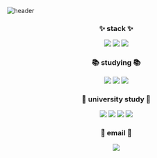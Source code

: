 ![header](https://capsule-render.vercel.app/api?type=Waving&color=auto&height=300&section=header&text=yun%20seo's%20github&fontSize=90&)

<h3 align="center">✨ stack ✨</h3>
<p align="center">
 <img src="https://img.shields.io/badge/Python-3776AB?style=flat-square&logo=Python&logoColor=white "/></a>
 <img src="https://img.shields.io/badge/Tableau-E97627?style=flat-square&logo=Tableau&logoColor=white "/></a>
 <img src="https://img.shields.io/badge/R-276DC3?style=flat-square&logo=R&logoColor=white "/></a>
</p>

<h3 align="center">📚 studying 📚</h3>
<p align="center">
<img src="https://img.shields.io/badge/JavaScript-F7DF1E?style=flat-square&logo=JavaScript&logoColor=white "/></a>
<img src="https://img.shields.io/badge/SQLite-003B57?style=flat-square&logo=SQLite&logoColor=white "/></a>
 <img src="https://img.shields.io/badge/Oracle-F80000?style=flat-square&logo=Oracle&logoColor=white "/></a>
</p>

<h3 align="center">🏫 university study 🏫</h3>
<p align="center">
<img src="https://img.shields.io/badge/Android-3DDC84?style=flat-square&logo=Android&logoColor=white "/></a>
<img src="https://img.shields.io/badge/HTML-E34F26?style=flat-square&logo=HTML&logoColor=white "/></a>
<img src="https://img.shields.io/badge/CSS-1572B6?style=flat-square&logo=CSS&logoColor=white "/></a>
<img src="https://img.shields.io/badge/linux-FCC624?style=flat-square&logo=linux&logoColor=white "/></a>
</p> 
<h3 align="center">📧 email 📧</h3>
<p align="center">
<a href="url"><img src="https://img.shields.io/badge/lhyk0219 @naver.com-F7DF1E?style=flat-square&logo=email&logoColor=white&link=lhyk0219@naver.com "/></a>
</p>
